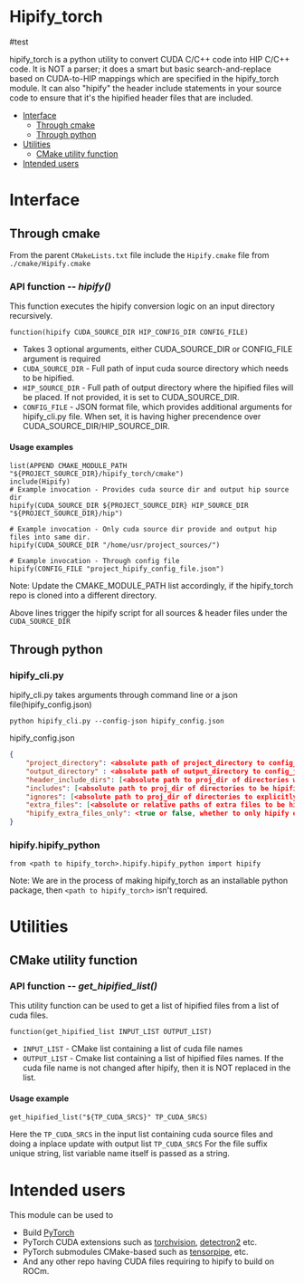 # Hipify_torch
#test

hipify_torch is a python utility to convert CUDA C/C++ code into HIP C/C++ code.
It is NOT a parser; it does a smart but basic search-and-replace based on CUDA-to-HIP mappings which are specified in the hipify_torch module.
It can also "hipify" the header include statements in your source code to ensure that it's the hipified header files that are included.

<!-- toc -->

- [Interface](#interface)
  - [Through cmake](#through-cmake)
  - [Through python](#through-python)
- [Utilities](#utilities)
  - [CMake utility function](#cmake-utility-function)
- [Intended users](#intended-users)

<!-- tocstop -->

# Interface

## Through cmake

From the parent `CMakeLists.txt` file include the `Hipify.cmake` file from `./cmake/Hipify.cmake`

### API function -- ***hipify()***

This function executes the hipify conversion logic on an input directory recursively.

```
function(hipify CUDA_SOURCE_DIR HIP_CONFIG_DIR CONFIG_FILE)
```
- Takes 3 optional arguments, either CUDA_SOURCE_DIR or CONFIG_FILE argument is required
- `CUDA_SOURCE_DIR` - Full path of input cuda source directory which needs to be hipified.
- `HIP_SOURCE_DIR` - Full path of output directory where the hipified files will be placed.
                     If not provided, it is set to CUDA_SOURCE_DIR.
- `CONFIG_FILE` - JSON format file, which provides additional arguments for hipify_cli.py file.
                  When set, it is having higher precendence over CUDA_SOURCE_DIR/HIP_SOURCE_DIR.

#### Usage examples

```
list(APPEND CMAKE_MODULE_PATH "${PROJECT_SOURCE_DIR}/hipify_torch/cmake")
include(Hipify)
# Example invocation - Provides cuda source dir and output hip source dir
hipify(CUDA_SOURCE_DIR ${PROJECT_SOURCE_DIR} HIP_SOURCE_DIR "${PROJECT_SOURCE_DIR}/hip")

# Example invocation - Only cuda source dir provide and output hip files into same dir.
hipify(CUDA_SOURCE_DIR "/home/usr/project_sources/")

# Example invocation - Through config file
hipify(CONFIG_FILE "project_hipify_config_file.json")
```
Note: Update the CMAKE_MODULE_PATH list accordingly, if the hipify_torch repo is cloned into a different directory.

Above lines trigger the hipify script for all sources & header files under the `CUDA_SOURCE_DIR`

## Through python
### hipify_cli.py 
hipify_cli.py takes arguments through command line or a json file(hipify_config.json)
```
python hipify_cli.py --config-json hipify_config.json
```
hipify_config.json
```json
{
    "project_directory": <absolute path of project_directory to config_json>,
    "output_directory" : <absolute path of output_directory to config_json>,
    "header_include_dirs": [<absolute path to proj_dir of directories where headers are present>],
    "includes": [<absolute path to proj_dir of directories to be hipified>],
    "ignores": [<absolute path to proj_dir of directories to explicitly not hipify>],
    "extra_files": [<absolute or relative paths of extra files to be hipified>],
    "hipify_extra_files_only": <true or false, whether to only hipify extra files>
}
```
### hipify.hipify_python
```
from <path to hipify_torch>.hipify.hipify_python import hipify
```
Note: We are in the process of making hipify_torch as an installable python package, then `<path to hipify_torch>` isn't required.

# Utilities

## CMake utility function

### API function -- ***get_hipified_list()***

This utility function can be used to get a list of hipified files from a list of cuda files.

```
function(get_hipified_list INPUT_LIST OUTPUT_LIST)
```
- `INPUT_LIST` - CMake list containing a list of cuda file names
- `OUTPUT_LIST` - Cmake list containing a list of hipified files names. If the cuda file name is not changed after hipify, then it is NOT replaced in the list.

#### Usage example

```
get_hipified_list("${TP_CUDA_SRCS}" TP_CUDA_SRCS)
```

Here the `TP_CUDA_SRCS` in the input list containing cuda source files and doing a inplace update with  output list `TP_CUDA_SRCS`
For the file suffix unique string, list variable name itself is passed as a string.

# Intended users

This module can be used to
- Build [PyTorch](https://github.com/pytorch/pytorch)
- PyTorch CUDA extensions such as [torchvision](https://github.com/pytorch/vision), [detectron2](https://github.com/facebookresearch/detectron2) etc.
- PyTorch submodules CMake-based such as [tensorpipe](https://github.com/pytorch/tensorpipe), etc.
- And any other repo having CUDA files requiring to hipify to build on ROCm.
